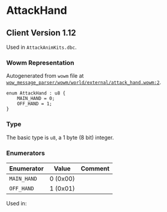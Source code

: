 # AttackHand

## Client Version 1.12

Used in `AttackAnimKits.dbc`.

### Wowm Representation

Autogenerated from `wowm` file at [`wow_message_parser/wowm/world/external/attack_hand.wowm:2`](https://github.com/gtker/wow_messages/tree/main/wow_message_parser/wowm/world/external/attack_hand.wowm#L2).

```rust,ignore
enum AttackHand : u8 {
    MAIN_HAND = 0;
    OFF_HAND = 1;
}
```
### Type
The basic type is `u8`, a 1 byte (8 bit) integer.
### Enumerators
| Enumerator | Value  | Comment |
| --------- | -------- | ------- |
| `MAIN_HAND` | 0 (0x00) |  |
| `OFF_HAND` | 1 (0x01) |  |

Used in:

